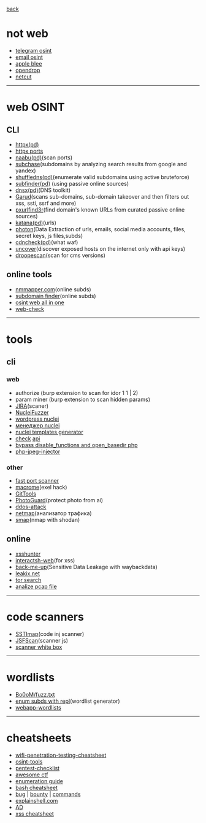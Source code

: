[back](../../README.md)
# not web
- [telegram osint](https://github.com/drego85/tosint)
- [email osint](https://epieos.com/)
- [apple blee](https://github.com/hexway/apple_bleee)
- [opendrop](https://github.com/zhovner/opendrop)
- [netcut](https://arcai.com/)
---
# web OSINT
## CLI
- [httpx(pd)](https://github.com/projectdiscovery/httpx)
- [httpx ports](./src_for_src/httpx_ports.md)
- [naabu(pd)](https://github.com/projectdiscovery/naabu)(scan ports)
- [subchase](https://github.com/tokiakasu/subchase)(subdomains by analyzing search results from google and yandex)
- [shuffledns(pd)](https://github.com/projectdiscovery/shuffledns)(enumerate valid subdomains using active bruteforce)
- [subfinder(pd)](https://github.com/projectdiscovery/dnsx) (using passive online sources)
- [dnsx(pd)](https://github.com/projectdiscovery/dnsx)(DNS toolkit)
- [Garud](https://github.com/R0X4R/Garud)(scans sub-domains, sub-domain takeover and then filters out xss, ssti, ssrf and more)
- [pxurlfind3r](https://github.com/hueristiq/xurlfind3r)(find domain's known URLs from curated passive online sources)
- [katana(pd)](https://github.com/projectdiscovery/katana)(urls)
- [photon](https://github.com/s0md3v/Photon)(Data Extraction of urls, emails, social media accounts, files, secret keys, js files,subds)
- [cdncheck(pd)](https://github.com/projectdiscovery/cdncheck)(what waf)
- [uncover](https://github.com/projectdiscovery/uncover)(discover exposed hosts on the internet only with api keys)
- [droopescan](https://github.com/SamJoan/droopescan)(scan for cms versions)
## online tools
- [nmmapper.com](https://www.nmmapper.com/sys/tools/subdomainfinder/)(online subds)
- [subdomain finder](https://subdomainfinder.c99.nl/)(online subds)
- [osint web all in one](https://web-check.as93.net/)
- [web-check](https://web-check.xyz/)
---
# tools

## cli
### web
- authorize (burp extension to scan for idor 1 1 | 2)
- param miner (burp extension to scan hidden params)
- [JIRA](./src_for_src/jira.md)(scaner)
- [NucleiFuzzer](https://github.com/0xKayala/NucleiFuzzer)
- [wordpress nuclei](https://github.com/topscoder/nuclei-wordfence-cve)
- [менеджер nuclei](https://github.com/xm1k3/cent)
- [nuclei templates generator](https://templates.nuclei.sh/)
- [check](https://api-guesser.netlify.app/) [api](https://github.com/streaak/keyhacks)
- [bypass disable_functions and open_basedir php](https://github.com/TarlogicSecurity/Chankro)
- [php-jpeg-injector](https://github.com/dlegs/php-jpeg-injector)
### other
- [fast port scanner](https://github.com/dievus/threader3000)
- [macrome](https://github.com/michaelweber/Macrome)(exel hack)
- [GitTools](https://github.com/internetwache/GitTools)
- [PhotoGuard](https://github.com/MadryLab/photoguard)(protect photo from ai)
- [ddos-attack](https://github.com/karthik558/ddos-attack)
- [netmap](https://github.com/lmsecure/LMS.NetMap)(анализатор трафика)
- [smap](https://github.com/s0md3v/Smap)(nmap with shodan)
## online
- [xsshunter](https://xsshunter.trufflesecurity.com/app/#/)
- [interactsh-web](https://github.com/projectdiscovery/interactsh-web)(for xss)
- [back-me-up](https://github.com/Dheerajmadhukar/back-me-up)(Sensitive Data Leakage with waybackdata)
- [leakix.net](https://leakix.net/)
- [tor search](./src_for_src/tor_search_en.md)
- [analize pcap file](https://apackets.com/upload)
---
# code scanners
- [SSTImap](https://github.com/vladko312/SSTImap)(code inj scanner)
- [JSFScan](https://github.com/KathanP19/JSFScan.sh)(scanner js)
- [scanner white box](https://github.com/bearer/bearer)
---
# wordlists
- [Bo0oM/fuzz.txt](https://github.com/Bo0oM/fuzz.txt/blob/master/fuzz.txt)
- [enum subds with repl](./src_for_src/subds.md)(wordlist generator)
- [webapp-wordlists](https://github.com/p0dalirius/webapp-wordlists)
---
# cheatsheets
- [wifi-penetration-testing-cheatsheet](https://github.com/ivan-sincek/wifi-penetration-testing-cheat-sheet)
- [osint-tools](https://github.com/wddadk/Offensive-OSINT-Tools)
- [pentest-checklist](https://github.com/Hari-prasaanth/Web-App-Pentest-Checklist)
- [awesome ctf](https://github.com/apsdehal/awesome-ctf)
- [enumeration guide](https://github.com/beyondtheoryio/Enumeration-Guide)
- [bash cheatsheet](https://devhints.io/bash)
- [bug](https://github.com/twseptian/oneliner-bugbounty) | [bounty](https://github.com/KingOfBugbounty/KingOfBugBountyTips) | [commands](https://github.com/dwisiswant0/awesome-oneliner-bugbounty)
- [explainshell.com](https://explainshell.com/)
- [AD](https://github.com/dievus/Active-Directory-Exploitation-Cheat-Sheet)
- [xss cheatsheet](https://cheatsheetseries.owasp.org/cheatsheets/XSS_Filter_Evasion_Cheat_Sheet.html)